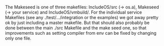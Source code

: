 The Makeseed is one of three makefiles:  IncludeOS/src (-> os.a), Makeseed (->
your service) and IncludeOS/vmbuild/. For the individual service Makefiles (see
any ./test/.../integration or the examples) we got away pretty ok by just
including a master makefile. But that should also probably be done between the
main ./src Makefile and the make seed one, so that improvements such as setting
compiler from env can be fixed by changing only one file.
